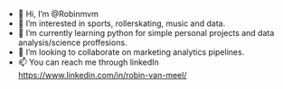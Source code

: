- 👋 Hi, I’m @Robinmvm
- 👀 I’m interested in sports, rollerskating, music and data.
- 🌱 I’m currently learning python for simple personal projects and data analysis/science proffesions.
- 💞️ I’m looking to collaborate on marketing analytics pipelines.
- 📫 You can reach me through linkedIn https://www.linkedin.com/in/robin-van-meel/

<!---
Robinmvm/Robinmvm is a ✨ special ✨ repository because its `README.md` (this file) appears on your GitHub profile.
You can click the Preview link to take a look at your changes.
--->
